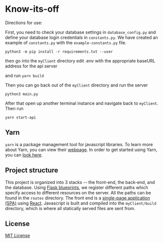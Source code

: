 # Know-its-off

Directions for use:


First, you need to check your database settings in `database_config.py` and define your database login credentials in `constants.py`. We have created an example of `constants.py` with the `example-constants.py` file.

`python3 -m pip install -r requirements.txt --user`

then go into the `myClient` directory 
edit .env with the appropriate baseURL address for the api server

and run 
`yarn build`

Then you can go back out of the `myClient` directory and run the server

`python3 main.py`

After that open up another terminal instance and navigate back to `myClient`. Then run

`yarn start-api`

## Yarn

`yarn` is a package management tool for javascript libraries. To learn more about Yarn, you can view their [webpage](https://classic.yarnpkg.com/en/). In order to get started using Yarn, you can [look here](https://classic.yarnpkg.com/en/docs/getting-started).

## Project structure

This project is organized into 3 stacks -- the front-end, 
the back-end, and the database. Using 
[Flask blueprints](https://flask.palletsprojects.com/en/1.1.x/blueprints/), 
we register different paths which specify access
to different resources on the server. 
All the paths can be found in the `routes` directory. 
The front end is a
[single-page application (SPA)](https://en.wikipedia.org/wiki/Single-page_application) 
using [React](https://reactjs.org/). 
Javascript is built and compiled into the `myClient/build` directory, 
which is where all statically served files are sent from.


## License

[MIT License](https://github.com/Tonyenike/Know-its-off/blob/master/LICENSE.md)

